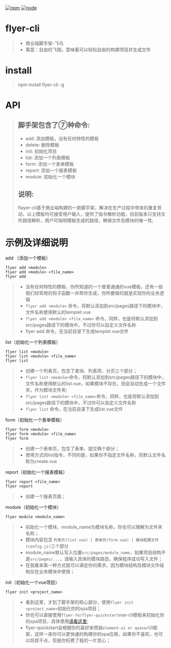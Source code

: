 [![npm][npm]][npm-url]
[![node][node]][node-url]

# flyer-cli

> * 商业端脚手架-飞鸟
> * 寓意：自由的飞翔，意味着可以轻松自由的构建项目并生成文件

# install

> npm install flyer-cli -g

# API

> ## 脚手架包含了⑦种命令:
> * add: 添加模板，没有任何特性的模板
> * delete: 删除模板
> * init: 初始化项目
> * list: 添加一个列表模板
> * form: 添加一个表单模板
> * report: 添加一个报表模板
> * module: 初始化一个模块
> ## 说明:
> flayer-cli基于商业端构建的一款脚手架，解决在生产过程中带来的重复劳动，以上模板均可接受用户输入，提供了指令解析功能，目前版本只支持文件路径解析，用户可指明模板生成的路径，确保文件及模块的唯一性;
>

# 示例及详细说明


add （添加一个模板）
```
flyer add <module>
flyer add <module> <file_name>
flyer add
```

>
> * 没有任何特性的模板，你所知道的一个普普通通的vue模板，还有一些我们经常用的钩子函数一并帮你生成，你所要做的就是实现你的业务逻辑
> * ```flyer add <module>``` 命令，将默认添加到src/pages路径下的模块中，文件名称使用默认的templet.vue
> * ```flyer add <module> <file_name>``` 命令，同样，也是将默认添加到src/pages路径下的模块中，不过你可以自定义文件名称
> * flyer add 命令，在当前目录下生成templet.vue文件
>

list（初始化一个列表模板）
```
flyer list <module>
flyer list <module> <file_name>
flyer list
```

>
> * 创建一个列表页，包含了查询、列表项、分页三个部分；
> * ```flyer list <module>```命令，将默认添加到src/pages路径下的模块中，文件名称使用默认的list.vue，如果模块不存在，则会自动生成一个文件夹，作为模块文件夹;
> * ```flyer list <module> <file_name>```命令，同样，也是将默认添加到src/pages路径下的模块中，不过你可以自定义文件名称
> * ```flyer list``` 命令，在当前目录下生成list.vue文件

form（初始化一个表单模板）
```
flyer form <module>
flyer form <module> <file_name>
flyer form
```

>
> * 创建一个表单页，包含了表单、提交俩个部分；
> * 使用方式同list指令，不同的是，如果你不指定文件名称，则默认文件名称为create.vue
>

report（初始化一个报表模板）
```
flyer report <file_name>
flyer report
```

>
> * 创建一个报表页面；
> 



module（初始化一个模块）
```
flyer module <module_name>
```

>
> * 初始化一个模块，module_name为模块名称，你也可以理解为文件夹名称；
> * 模块内容包含 ```列表页(list.vue) | 表单页(form.vue) | 模块配置文件(config.js)```三个部分
> * module_name默认写入位置```src/pages/module_name```，如果项目结构不是```src/pages/...```，请输入具体的模块路劲，确保程序成功写入文件；
> * 在我看来第一种方式就可以满足你的需求，因为模块结构及模块文件结构仅在业务模块中使用；
>

init（初始化一个vue项目）
```
flyer init <project_name>
```

>
> * 看到这里，才到了脚手架的核心部分，使用```flyer init <project_name>```初始化你的spa项目；
> * 你也可以直接使用```flyer-fe/flyer-quickstart```vue-cli模板来初始化你的spa项目，具体使用[请看这里](https://github.com/flyer-fe/flyer-quickstart);
> * flyer-quickstart会根据你的喜好来预装```element-ui or quasar```UI框架，这样一来你可以更快速的构建你的spa应用，如果你不喜欢，也可以将其干点，但是你枉费了我的一片苦心；
>

[npm]: https://img.shields.io/npm/v/flyer-cli.svg
[npm-url]: https://www.npmjs.com/package/flyer-cli

[node]: https://img.shields.io/node/v/flyer-cli.svg
[node-url]: https://nodejs.org

[deps]: https://david-dm.org/flyer-cli.svg
[deps-url]: https://david-dm.org/flyer-cli
